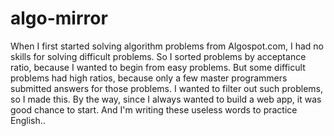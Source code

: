 algo-mirror
===========

When I first started solving algorithm problems from Algospot.com, I had no skills for solving difficult problems.
So I sorted problems by acceptance ratio, because I wanted to begin from easy problems.
But some difficult problems had high ratios, because only a few master programmers submitted answers for those problems.
I wanted to filter out such problems, so I made this. By the way, since I always wanted to build a web app, it was good chance to start. And I'm writing these useless words to practice English..
